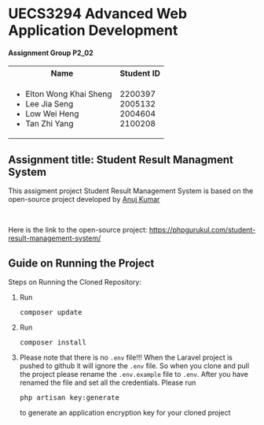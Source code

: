 <h1>UECS3294 Advanced Web Application Development</h1>

<h4>Assignment Group P2_02</h4>
<table style="border-collapse: collapse;">
  <tr>
    <th>Name</th>
    <th>Student ID</th>
  </tr>
  <tr>
    <td>
      <ul>
        <li>Elton Wong Khai Sheng</li>
        <li>Lee Jia Seng</li>
        <li>Low Wei Heng</li>
        <li>Tan Zhi Yang</li>
      </ul>
    </td>
    <td>
      <ul style="list-style-type: none; margin: 0; padding: 0;">
        <li>2200397</li>
        <li>2005132</li>
        <li>2004604</li>
        <li>2100208</li>
      </ul>
    </td>
  </tr>
</table>

<h2>Assignment title: Student Result Managment System</h2>

<p>This assigment project Student Result Management System is based on the open-source project developed by <a href="https://phpgurukul.com/php-projects-free-downloads/#google_vignette">Anuj Kumar</a></p><br />
<p>Here is the link to the open-source project: <a href="https://phpgurukul.com/student-result-management-system/">https://phpgurukul.com/student-result-management-system/</a></p>

<h2>Guide on Running the Project</h2>
<p>Steps on Running the Cloned Repository:</p>
<ol>
  <li>Run <pre lang="bash">composer update</pre></li>
  <li>Run <pre lang="bash">composer install</pre></li>
    <li>Please note that there is no <code>.env</code> file!!! When the Laravel project is pushed to github it will ignore the <code>.env</code> file. So when you clone and pull the project please rename the <code>.env.example</code> file to <code>.env</code>. After you have renamed the file and set all the credentials. Please run <pre lang="bash">php artisan key:generate</pre> to generate an application encryption key for your cloned project </li>
</ol>

